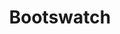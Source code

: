 ---
font:
  myfonts: https://www.myfonts.com/fonts/redrooster/harry-pro/fat/
  name: Harry Fat
  url: https://www.youworkforthem.com/font/T2067/harry-pro?refby=vectorlogozone
git: https://github.com/thomaspark/bootswatch
guide: https://github.com/thomaspark/bootswatch/tree/v5/docs/_assets/img
images:
- bootswatch-icon.svg
- bootswatch-ar21.svg
logohandle: bootswatch
sort: bootswatch
tags:
- webdesign
title: Bootswatch
twitter: https://x.com/bootswatch
website: http://bootswatch.com/
---